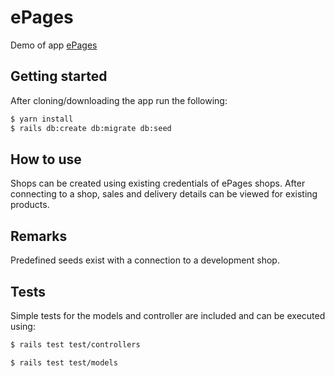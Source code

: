 # ePages
Demo of app [ePages](https://epages-challenge.herokuapp.com/)

## Getting started

After cloning/downloading the app run the following:

```bash
$ yarn install
$ rails db:create db:migrate db:seed
```
## How to use

Shops can be created using existing credentials of ePages shops. After connecting to a shop, sales and delivery details can be viewed for existing products.

## Remarks

Predefined seeds exist with a connection to a development shop.

## Tests

Simple tests for the models and controller are included and can be executed using:

```bash
$ rails test test/controllers
```

```bash
$ rails test test/models
```
